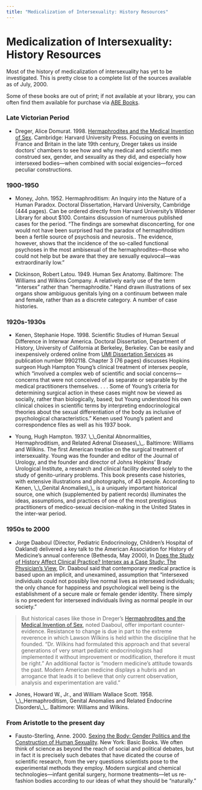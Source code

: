 ```yaml
---
title: "Medicalization of Intersexuality: History Resources"
---
```


# Medicalization of Intersexuality: History Resources

<p>Most of the history of medicalization of intersexuality has yet to be investigated. This is pretty close to a complete list of the sources available as of July, 2000.  </p>

<p>Some of these books are out of print; if not available at your library, you can often find them available for purchase via <a href="http://www.abebooks.com/"><span class="caps">ABE</span> Books</a>.  </p>

<h3>Late Victorian Period  </h3>

<ul>
	<li>Dreger, Alice Domurat. 1998. <a href="/books/medicalinvention">Hermaphrodites and the Medical Invention of Sex</a>. Cambridge: Harvard University Press. Focusing on events in France and Britain in the late 19th century, Dreger takes us inside doctors&#8217; chambers to see how and why medical and scientific men construed sex, gender, and sexuality as they did, and especially how intersexed bodies&#8212;when combined with social exigencies&#8212;forced peculiar constructions.</li>
</ul>

<h3>1900-1950  </h3>

<ul>
	<li>Money, John. 1952. Hermaphroditism: An Inquiry into the Nature of a Human Paradox. Doctoral Dissertation, Harvard University, Cambridge (444 pages). Can be ordered directly from Harvard University&#8217;s Widener Library for about $100. Contains discussion of numerous published cases for the period. &#8220;The findings are somewhat disconcerting, for one would not have been surprised had the paradox of hermaphroditism been a fertile source of psychosis and neurosis.. The evidence, however, shows that the incidence of the so-called functional psychoses in the most ambisexual of the hermaphrodites&#8212;those who could not help but be aware that they are sexually equivocal&#8212;was extraordinarily low.&#8221;</li>
</ul>

<ul>
	<li>Dickinson, Robert Latou. 1949. Human Sex Anatomy. Baltimore: The Williams and Wilkins Company. A relatively early use of the term &#8220;intersex&#8221; rather than &#8220;hermaphrodite.&#8221; Hand drawn illustrations of sex organs show ambiguous genitals lying on a continuum between male and female, rather than as a discrete category. A number of case histories.</li>
</ul>

<h3>1920s-1930s  </h3>

<ul>
	<li>Kenen, Stephanie Hope. 1998. Scientific Studies of Human Sexual Difference in Interwar America. Doctoral Dissertation, Department of History, University of California at Berkeley, Berkeley. Can be easily and inexpensively ordered online from <A HREF="http://www.bellhowell.infolearning.com/hp/Products/DisExpress.html"><span class="caps">UMI</span> Dissertation Services</A> as publication number 9902118. Chapter 3 (76 pages) discusses Hopkins surgeon Hugh Hampton Young&#8217;s clinical treatment of intersex people, which &#8220;involved a complex web of scientific and social concerns&#8212;concerns that were not conceived of as separate or separable by the medical practitioners themselves. . . . Some of Young&#8217;s criteria for determining surgical action in these cases might now be viewed as socially, rather than biologically, based; but Young understood his own clinical choices in scientific terms by interpreting endocrinological theories about the sexual differentiation of the body as inclusive of psychological characteristics.&#8221; Kenen used Young&#8217;s patient and correspondence files as well as his 1937 book.</li>
</ul>

<ul>
	<li>Young, Hugh Hampton. 1937. \_\_Genital Abnormalities, Hermaphroditism, and Related Adrenal Diseases\_\_. Baltimore: Williams and Wilkins. The first American treatise on the surgical treatment of intersexuality. Young was the founder and editor of the Journal of Urology, and the founder and director of Johns Hopkins&#8217; Brady Urological Institute, a research and clinical facility devoted solely to the study of genito-urinary problems. This book presents case histories, with extensive illustrations and photographs, of 43 people. According to Kenen, \_\_Genital Anomalies\_\_ is a uniquely important historical source, one which (supplemented by patient records) illuminates the ideas, assumptions, and practices of one of the most prestigious practitioners of medico-sexual decision-making in the United States in the inter-war period.</li>
</ul>

<h3>1950s to 2000  </h3>

<ul>
	<li>Jorge Daaboul (Director, Pediatric Endocrinology, Children&#8217;s Hospital of Oakland) delivered a key talk to the American Association for History of Medicine&#8217;s annual conference (Bethesda, May 2000), In <a href="/articles/daaboul_history">Does the Study of History Affect Clinical Practice? Intersex as a Case Study: The Physician&#8217;s View</a>, Dr. Daaboul said that contemporary medical practice is based upon an implicit, and unexamined, assumption that &#8220;intersexed individuals could not possibly live normal lives as intersexed individuals; the only chance for happiness and psychological well being is the establishment of a secure male or female gender identity. There simply is no precedent for intersexed individuals living as normal people in our society.&#8221;</li>
</ul>

<blockquote>
	<p>But historical cases like those in Dreger&#8217;s <a href="books/medicalinvention">Hermaphrodites and the Medical Invention of Sex</a>, noted Daaboul, offer important counter-evidence. Resistance to change is due in part to the extreme reverence in which Lawson Wilkins is held within the discipline that he founded. &#8220;Dr. Wilkins had formulated this approach and that several generations of very smart pediatric endocrinologists had implemented it without improvement or modification, therefore it must be right.&#8221; An additional factor is &#8220;modern medicine&#8217;s attitude towards the past. Modern American medicine displays a hubris and an arrogance that leads it to believe that only current observation, analysis and experimentation are valid.&#8221;  </p>
</blockquote>

<ul>
	<li>Jones, Howard W., Jr., and William Wallace Scott. 1958. \_\_Hermaphroditism, Genital Anomalies and Related Endocrine Disorders\_\_. Baltimore: Williams and Wilkins.</li>
</ul>

<h3>From Aristotle to the present day  </h3>

<ul>
	<li>Fausto-Sterling, Anne. 2000. <a href="/books/sexing%5C_the%5C_body">Sexing the Body: Gender Politics and the Construction of Human Sexuality</a>. New York: Basic Books. We often think of science as beyond the reach of social and political debates, but in fact it is precisely such debates that have dicated the course of scientific research, from the very questions scientists pose to the experimental methods they employ. Modern surgical and chemical technologies&#8212;infant genital surgery, hormone treatments&#8212;let us re-fashion bodies according to our ideas of what they should be &#8220;naturally.&#8221;</li>
</ul>